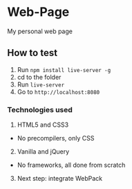 # Web-Page
My personal web page

## How to test

1. Run ``` npm install live-server -g ```
2. cd to the folder
3. Run ``` live-server ```
4. Go to ``` http://localhost:8080 ```

### Technologies used

1. HTML5 and CSS3
 - No precompilers, only CSS
2. Vanilla and jQuery
 - No frameworks, all done from scratch
3. Next step: integrate WebPack